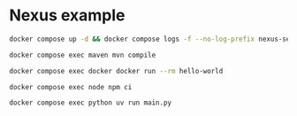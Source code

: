 # Nexus example

```bash
docker compose up -d && docker compose logs -f --no-log-prefix nexus-setup
```

```bash
docker compose exec maven mvn compile
```

```bash
docker compose exec docker docker run --rm hello-world
```

```bash
docker compose exec node npm ci
```

```bash
docker compose exec python uv run main.py
```
